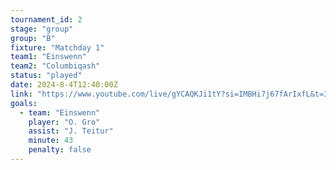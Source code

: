 ```yaml
---
tournament_id: 2
stage: "group"
group: "B"
fixture: "Matchday 1"
team1: "Einswenn"
team2: "Columbiqash"
status: "played"
date: 2024-8-4T12:40:00Z
link: "https://www.youtube.com/live/gYCAQKJi1tY?si=IMBHi7j67fArIxfL&t=3259"
goals:
  - team: "Einswenn"
    player: "O. Gro"
    assist: "J. Teitur"
    minute: 43
    penalty: false
---
```

